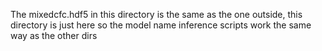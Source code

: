 The mixedcfc.hdf5 in this directory is the same as the one outside, this directory is just here so the model name inference scripts work the same way as the other dirs